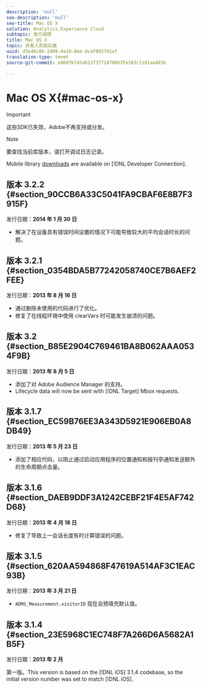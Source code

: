 ```yaml
---
description: 'null'
seo-description: 'null'
seo-title: Mac OS X
solution: Analytics,Experience Cloud
subtopic: 发行说明
title: Mac OS X
topic: 开发人员和实施
uuid: d5e46c86-2d00-4a18-8ee-dcaf082761af
translation-type: tm+mt
source-git-commit: e060fb745d611f37f28708b3fe103c1191aa483b

---
```



# Mac OS X{#mac-os-x}

>[!IMPORTANT]
>
>这些SDK已失效，Adobe不再支持或分发。

>[!NOTE]
>
>要查找当前库版本，请打开调试日志记录。

Mobile library [downloads](https://marketing.adobe.com/developer/get-started/mobile/c-measuring-mobile-applications) are available on [!DNL Developer Connection].

## 版本 3.2.2 {#section_90CCB6A33C5041FA9CBAF6E8B7F3915F}

发行日期：**2014 年 1 月 30 日**

* 解决了在设备具有错误时间设置的情况下可能导致较大的平均会话时长的问题。

## 版本 3.2.1 {#section_0354BDA5B77242058740CE7B6AEF2FEE}

发行日期：**2013 年 8 月 16 日**

* 通过删除未使用的代码进行了优化。
* 修复了在线程环境中使用 clearVars 时可能发生崩溃的问题。

## 版本 3.2 {#section_B85E2904C769461BA8B062AAA0534F9B}

发行日期：**2013 年 8 月 5 日**

* 添加了对 Adobe Audience Manager 的支持。
* Lifecycle data will now be sent with [!DNL Target] Mbox requests.

## 版本 3.1.7 {#section_EC59B76EE3A343D5921E906EB0A8DB49}

发行日期：**2013 年 5 月 23 日**

* 添加了相应代码，以阻止通过启动应用程序的位置通知和报刊亭通知发送额外的生命周期点击量。

## 版本 3.1.6 {#section_DAEB9DDF3A1242CEBF21F4E5AF742D68}

发行日期：**2013 年 4 月 18 日**

* 修复了导致上一会话长度有时计算错误的问题。

## 版本 3.1.5 {#section_620AA594868F47619A514AF3C1EAC93B}

发行日期：**2013 年 3 月 21 日**

* `ADMS_Measurement.visitorID` 现在会预填充默认值。

## 版本 3.1.4 {#section_23E5968C1EC748F7A266D6A5682A1B5F}

发行日期：**2013 年 2 月**

第一版。This version is based on the [!DNL iOS] 3.1.4 codebase, so the initial version number was set to match [!DNL iOS].
